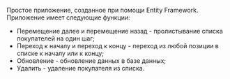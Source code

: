 Простое приложение, созданное при помощи Entity Framework.
Приложение имеет следующие функции:
  * Перемещение далее и перемещение назад - пролистывание списка покупателей на один шаг;
  * Переход к началу и переход к концу - переход из любой позиции в списке к началу или к концу;
  * Обновление - обновление данных в базе данных;
  * Удалить - удаление покупателя из списка.
  
